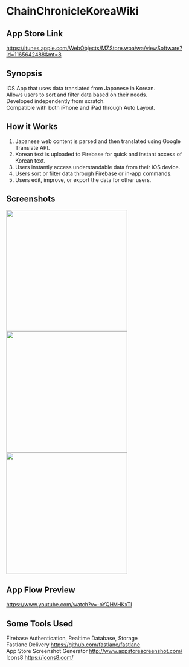 # ChainChronicleKoreaWiki

## App Store Link  
https://itunes.apple.com/WebObjects/MZStore.woa/wa/viewSoftware?id=1165642488&mt=8  

## Synopsis
iOS App that uses data translated from Japanese in Korean.  
Allows users to sort and filter data based on their needs.  
Developed independently from scratch.  
Compatible with both iPhone and iPad through Auto Layout.

## How it Works
1. Japanese web content is parsed and then translated using Google Translate API.
2. Korean text is uploaded to Firebase for quick and instant access of Korean text.
3. Users instantly access understandable data from their iOS device.
4. Users sort or filter data through Firebase or in-app commands. 
5. Users edit, improve, or export the data for other users.

## Screenshots

<img src="https://github.com/jitaek/ChainChronicleKoreaWiki/blob/master/Screenshots/PreviewHome.png" width="320">
<img src="https://github.com/jitaek/ChainChronicleKoreaWiki/blob/master/Screenshots/PreviewFilter.png" width="320">
<img src="https://github.com/jitaek/ChainChronicleKoreaWiki/blob/master/Screenshots/PreviewAbility.png" width="320">

## App Flow Preview
https://www.youtube.com/watch?v=-oYQHVHKxTI

## Some Tools Used
Firebase Authentication, Realtime Database, Storage  
Fastlane Delivery https://github.com/fastlane/fastlane  
App Store Screenshot Generator http://www.appstorescreenshot.com/  
Icons8 https://icons8.com/

